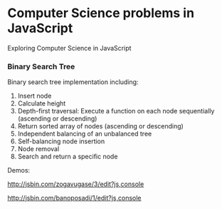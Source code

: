 Computer Science problems in JavaScript
===================

Exploring Computer Science in JavaScript

### Binary Search Tree

Binary search tree implementation including:

  1. Insert node
  2. Calculate height
  3. Depth-first traversal: Execute a function on each node sequentially (ascending or descending)
  4. Return sorted array of nodes (ascending or descending)
  5. Independent balancing of an unbalanced tree
  6. Self-balancing node insertion
  7. Node removal
  8. Search and return a specific node

Demos: 

http://jsbin.com/zogavugase/3/edit?js,console

http://jsbin.com/banoposadi/1/edit?js,console
  
